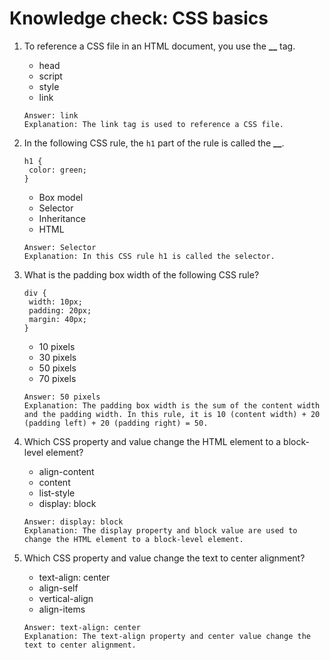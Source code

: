 # Knowledge check: CSS basics

1. To reference a CSS file in an HTML document, you use the ******\_\_****** tag.

   - head
   - script
   - style
   - link

   ```
   Answer: link
   Explanation: The link tag is used to reference a CSS file.
   ```

2. In the following CSS rule, the `h1` part of the rule is called the ******\_\_******.

   ```
   h1 {
    color: green;
   }
   ```

   - Box model
   - Selector
   - Inheritance
   - HTML

   ```
   Answer: Selector
   Explanation: In this CSS rule h1 is called the selector.
   ```

3. What is the padding box width of the following CSS rule?

   ```
   div {
    width: 10px;
    padding: 20px;
    margin: 40px;
   }
   ```

   - 10 pixels
   - 30 pixels
   - 50 pixels
   - 70 pixels

   ```
   Answer: 50 pixels
   Explanation: The padding box width is the sum of the content width and the padding width. In this rule, it is 10 (content width) + 20 (padding left) + 20 (padding right) = 50.
   ```

4. Which CSS property and value change the HTML element to a block-level element?

   - align-content
   - content
   - list-style
   - display: block

   ```
   Answer: display: block
   Explanation: The display property and block value are used to change the HTML element to a block-level element.
   ```

5. Which CSS property and value change the text to center alignment?
   - text-align: center
   - align-self
   - vertical-align
   - align-items
   ```
   Answer: text-align: center
   Explanation: The text-align property and center value change the text to center alignment.
   ```
